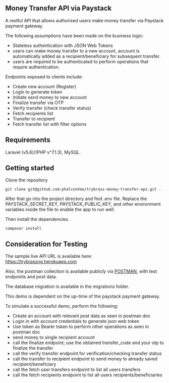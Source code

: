 ## Money Transfer API via Paystack

A restful API that allows authorised users make money transfer via Paystack payment gateway.

The following assumptions have been made on the business logic:

- Stateless authentication with JSON Web Tokens
- users can make money transfer to a new account, account is automatically added as a recipient/beneficiary for subsequent transfer.
- users are required to be authenticated to perform operations that require authentication.

Endpoints exposed to clients include:

- Create new account (Register)
- Login to generate token
- Initiate send money to new account
- Finalize transfer via OTP
- Verify transfer (check transfer status)
- Fetch recipients list
- Transfer to recipient
- Fetch transfer list with filter options

## Requirements

Laravel (v5.6)/(PHP v^7.1.3), MySQL.

## Getting started

Clone the repository

```
git clone git@github.com:phalconVee/trybrass-money-transfer-api.git .
```

After that go into the project directory and find .env file. Replace the PAYSTACK_SECRET_KEY, PAYSTACK_PUBLIC_KEY, and other environment variables inside the file to enable the app to run well.

Then install the dependencies.

```
composer install
```

## Consideration for Testing

The sample live API URL is available here: https://trybrassng.herokuapp.com

Also, the postman collection is available publicly via 
[POSTMAN](https://documenter.getpostman.com/view/3832128/T1LPDmuY?version=latest), with test endpoints and post data.

The database migration is available in the migrations folder.

This demo is dependent on the up-time of the paystack payment gateway.

To simulate a successful demo, perform the following:

- Create an account with relevant post data as seen in postman doc
- Login in with account credentials to generate json web token
- Use token as Bearer token to perform other operations as seen in postman doc
- send money to single recipient account
- call the finalize endpoint; use the obtained transfer_code and your otp to finalize the transfer
- call the verify transfer endpoint for verification/checking transfer status
- call the transfer to recipient endpoint to send money to already saved recipient/beneficiary
- call the fetch user transfers endpoint to list all users transfers
- call the fetch recipients endpoint to list all users recipients/beneficiaries
